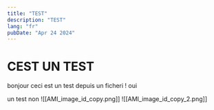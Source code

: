 ```yaml
---
title: "TEST"
description: "TEST"
lang: "fr"
pubDate: "Apr 24 2024"
---
```


# CEST UN TEST

bonjour ceci est un test depuis un ficheri ! oui

un test non
![[AMI_image_id_copy.png]]
![[AMI_image_id_copy_2.png]]